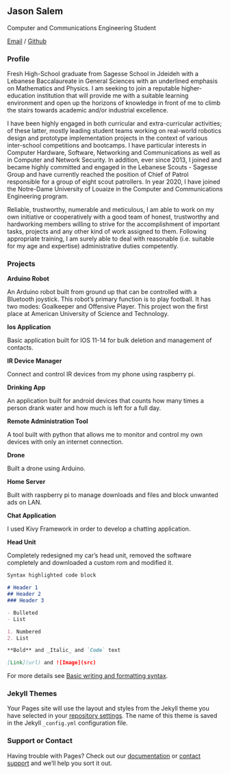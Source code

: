 ## Jason Salem

Computer and Communications Engineering Student

[Email](jason.salem19@hotmail.com) / [Github](https://www.github.com/jasonsalem2002)

### Profile

Fresh High-School graduate from Sagesse School in Jdeideh with a Lebanese Baccalaureate in General Sciences with an underlined emphasis on Mathematics and Physics. I am seeking to join a reputable higher-education institution that will provide me with a suitable learning environment and open up the horizons of knowledge in front of me to climb the stairs towards academic and/or industrial excellence. 

I have been highly engaged in both curricular and extra-curricular activities; of these latter, mostly leading student teams working on real-world robotics design and prototype implementation projects in the context of various inter-school competitions and bootcamps. I have particular interests in Computer Hardware, Software, Networking and Communications as well as in Computer and Network Security. In addition, ever since 2013, I joined and became highly committed and engaged in the Lebanese Scouts - Sagesse Group and have currently reached the position of Chief of Patrol responsible for a group of eight scout patrollers. In year 2020, I have joined the Notre-Dame University of Louaize in the Computer and Communications Engineering program.

Reliable, trustworthy, numerable and meticulous, I am able to work on my own initiative or cooperatively with a good team of honest, trustworthy and hardworking members willing to strive for the accomplishment of important tasks, projects and any other kind of work assigned to them. Following appropriate training, I am surely able to deal with reasonable (i.e. suitable for my age and expertise) administrative duties competently.


### Projects

**Arduino Robot**

An Arduino robot built from ground up that can be controlled with a Bluetooth joystick. This robot’s primary function is to play football. It has two modes: Goalkeeper and Offensive Player. This project won the first place at American University of Science and Technology. 

**Ios Application**

Basic application built for IOS 11-14 for bulk deletion and management of contacts.

**IR Device Manager** 

Connect and control IR devices from my phone using raspberry pi.

**Drinking App**

An application built for android devices that counts how many times a person drank water and how much is left for a full day.

**Remote Administration Tool**

A tool built with python that allows me to monitor and control my own devices with only an internet connection.

**Drone**

Built a drone using Arduino.

**Home Server**

Built with raspberry pi to manage downloads and files and block unwanted ads on LAN.

**Chat Application**

I used Kivy Framework in order to develop a chatting application.

**Head Unit**

Completely redesigned my car’s head unit, removed the software completely and downloaded a custom rom and modified it.


```markdown
Syntax highlighted code block

# Header 1
## Header 2
### Header 3

- Bulleted
- List

1. Numbered
2. List

**Bold** and _Italic_ and `Code` text

[Link](url) and ![Image](src)
```

For more details see [Basic writing and formatting syntax](https://docs.github.com/en/github/writing-on-github/getting-started-with-writing-and-formatting-on-github/basic-writing-and-formatting-syntax).

### Jekyll Themes

Your Pages site will use the layout and styles from the Jekyll theme you have selected in your [repository settings](https://github.com/jasonsalem2002/MyCv/settings/pages). The name of this theme is saved in the Jekyll `_config.yml` configuration file.

### Support or Contact

Having trouble with Pages? Check out our [documentation](https://docs.github.com/categories/github-pages-basics/) or [contact support](https://support.github.com/contact) and we’ll help you sort it out.
